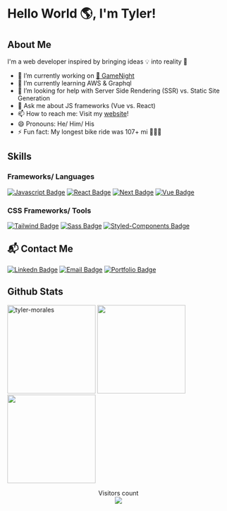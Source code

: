 # Hello World 🌎, I'm Tyler!

## About Me
I'm a web developer inspired by bringing ideas 💡 into reality 🚀

- 🔭 I’m currently working on [🎲 GameNight](https://github.com/tyler-morales/game-night)
- 🌱 I’m currently learning AWS & Graphql
- 🤔 I’m looking for help with Server Side Rendering (SSR) vs. Static Site Generation
- 💬 Ask me about JS frameworks (Vue vs. React)
- 📫 How to reach me: Visit my [website](https://tmo.codes)!
- 😄 Pronouns: He/ Him/ His
- ⚡ Fun fact: My longest bike ride was 107+ mi 🚴🏻‍♂️


## Skills
### Frameworks/ Languages
[![Javascript Badge](https://img.shields.io/badge/-Javascript-F0DB4F?style=for-the-badge&labelColor=black&logo=javascript&logoColor=F0DB4F)](#)
[![React Badge](https://img.shields.io/badge/-React-61DAFB?style=for-the-badge&labelColor=black&logo=react&logoColor=61DAFB)](#)
[![Next Badge](https://img.shields.io/badge/-Next-white?style=for-the-badge&labelColor=black&logo=next.js&logoColor=white)](#)
[![Vue Badge](https://img.shields.io/badge/-Vue-4FC08D?style=for-the-badge&labelColor=black&logo=vue.js&logoColor=4FC08D)](#)

### CSS Frameworks/ Tools
[![Tailwind Badge](https://img.shields.io/badge/-tailwind-38B2AC?style=for-the-badge&labelColor=black&logo=tailwind-css&logoColor=38B2AC)](#)
[![Sass Badge](https://img.shields.io/badge/-sass-CC6699?style=for-the-badge&labelColor=black&logo=sass&logoColor=CC6699)](#)
[![Styled-Components Badge](https://img.shields.io/badge/-styledcomponents-DB7093?style=for-the-badge&labelColor=black&logo=styled-components&logoColor=#DB7093)](#)

## 📬 Contact Me
[![Linkedn Badge](https://img.shields.io/badge/-LinkedIn-0A66C2?style=for-the-badge&labelColor=black&logo=linkedin&logoColor=0A66C2link=https://www.linkedin.com/in/tyler-morales-web-dev/)](https://www.linkedin.com/in/tyler-morales-web-dev/)
[![Email Badge](https://img.shields.io/badge/-Email-aqua?style=for-the-badge&labelColor=black&logo=mail.ru&logoColor=aqua)](mailto:tyler.morales.dev@gmail.com)
[![Portfolio Badge](https://img.shields.io/badge/-Portfolio-green?style=for-the-badge&labelColor=black&logo=google-earth&logoColor=green)](https://tmo.codes)

## Github Stats
<div>
<img src="https://github-readme-streak-stats.herokuapp.com/?user=tyler-morales&theme=blueberry" alt="tyler-morales" height="200px"/>
<img src="https://github-readme-stats.vercel.app/api?username=tyler-morales&count_private=true&show_icons=true&theme=blueberry" height="200px"/>
<img src="https://github-readme-stats.vercel.app/api/top-langs/?username=tyler-morales&show_icons=true&layout=compact&cache_seconds=1800&langs_count=8&theme=blueberry&count_private=true&show_icons=true" height="200px"/>
</div>



<p align="center"> 
  Visitors count<br>
  <img src="https://profile-counter.glitch.me/tyler-morales/count.svg" />
</p>



<!--
**tyler-morales/tyler-morales** is a ✨ _special_ ✨ repository because its `README.md` (this file) appears on your GitHub profile.

Here are some ideas to get you started:

- 🔭 I’m currently working on ...
- 🌱 I’m currently learning ...
- 👯 I’m looking to collaborate on ...
- 🤔 I’m looking for help with ...
- 💬 Ask me about ...
- 📫 How to reach me: ...
- 😄 Pronouns: ...
- ⚡ Fun fact: ...



-->
